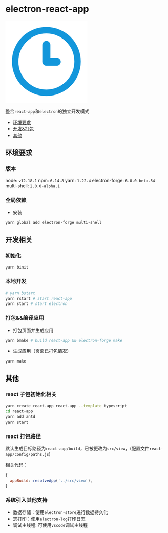 # electron-react-app

![](icons/app.png)

整合`react-app`和`electron`的独立开发模式

- [环境要求](#环境要求)
- [开发&打包](#开发相关)
- [其他](#其他)

## 环境要求

### 版本

node: `v12.18.1`
npm: `6.14.8`
yarn: `1.22.4`
electron-forge: `6.0.0-beta.54`
multi-shell: `2.0.0-alpha.1`

### 全局依赖

- 安装

```bash
yarn global add electron-forge multi-shell
```

## 开发相关

### 初始化

```bash
yarn binit
```

### 本地开发

```bash
# yarn bstart
yarn rstart # start react-app
yarn start # start electron
```

### 打包&&编译应用

- 打包页面并生成应用

```bash
yarn bmake # build react-app && electron-forge make
```

- 生成应用（页面已打包情况）

```
yarn make
```

## 其他

### react 子包初始化相关

```bash
yarn create react-app react-app --template typescript
cd react-app
yarn add antd
yarn start
```

### react 打包路径

默认生成目标路径为`react-app/build`，已被更改为`src/view`，(配置文件`react-app/config/paths.js`)

相关代码：

```js
{
  appBuild: resolveApp('../src/view'),
}
```

### 系统引入其他支持

- 数据存储：使用`electron-store`进行数据持久化
- 志打印：使用`electron-log`打印日志
- 调试主线程: 可使用`vscode`调试主线程
